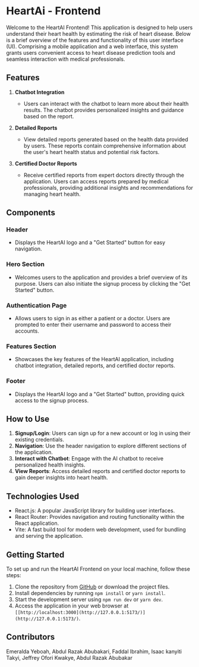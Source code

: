 # HeartAi - Frontend

Welcome to the HeartAI Frontend! This application is designed to help users understand their heart health by estimating the risk of heart disease. Below is a brief overview of the features and functionality of this user interface (UI).
Comprising a mobile application and a web interface, this system grants users convenient access to heart disease prediction tools and seamless interaction with medical professionals.

## Features

1. **Chatbot Integration**
   - Users can interact with the chatbot to learn more about their health results. The chatbot provides personalized insights and guidance based on the report.

2. **Detailed Reports**
   - View detailed reports generated based on the health data provided by users. These reports contain comprehensive information about the user's heart health status and potential risk factors.

3. **Certified Doctor Reports**
   - Receive certified reports from expert doctors directly through the application. Users can access reports prepared by medical professionals, providing additional insights and recommendations for managing heart health.

## Components

### Header
- Displays the HeartAI logo and a "Get Started" button for easy navigation.

### Hero Section
- Welcomes users to the application and provides a brief overview of its purpose. Users can also initiate the signup process by clicking the "Get Started" button.

### Authentication Page
- Allows users to sign in as either a patient or a doctor. Users are prompted to enter their username and password to access their accounts.

### Features Section
- Showcases the key features of the HeartAI application, including chatbot integration, detailed reports, and certified doctor reports.

### Footer
- Displays the HeartAI logo and a "Get Started" button, providing quick access to the signup process.

## How to Use

1. **Signup/Login**: Users can sign up for a new account or log in using their existing credentials.
2. **Navigation**: Use the header navigation to explore different sections of the application.
3. **Interact with Chatbot**: Engage with the AI chatbot to receive personalized health insights.
4. **View Reports**: Access detailed reports and certified doctor reports to gain deeper insights into heart health.

## Technologies Used

- React.js: A popular JavaScript library for building user interfaces.
- React Router: Provides navigation and routing functionality within the React application.
- Vite: A fast build tool for modern web development, used for bundling and serving the application.

## Getting Started

To set up and run the HeartAI Frontend on your local machine, follow these steps:

1. Clone the repository from [GitHub]([https://github.com](https://github.com/dzeble/Heart-Disease-Prediction-Group-2.git)) or download the project files.
2. Install dependencies by running `npm install` or `yarn install`.
3. Start the development server using `npm run dev` or `yarn dev`.
4. Access the application in your web browser at `[[http://localhost:3000](http://127.0.0.1:5173/)](http://127.0.0.1:5173/)`.

## Contributors
Emeralda Yeboah, Abdul Razak Abubakari, Faddal Ibrahim, Isaac kanyiti Takyi, Jeffrey Ofori Kwakye, Abdul Razak Abubakar 


